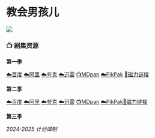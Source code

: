 # 教会男孩儿
![](/image/教会男孩儿.webp)

### 📺 剧集资源

**第一季** <Badge type="warning" text="漫迪MDsub" />

[☁️百度](https://pan.baidu.com/s/17sXONTX9iFjX9YnGQdQDSg?pwd=854r)  [☁️阿里](https://www.aliyundrive.com/s/mYpPXwGzfWX)  [☁️夸克](https://pan.quark.cn/s/826ed501b5ed)  [☁️迅雷](https://pan.xunlei.com/s/VNnh9DdssGKWwh6N0BFGinHKA1?pwd=2kk5#)  [📺MDpan](https://pan.mdsub.top/%E6%95%99%E4%BC%9A%E7%94%B7%E5%AD%A9%E5%84%BF)  [☁️PikPak](https://mypikpak.com/s/VNmW5hbwciWPdsGKQgqAALNuo1) [🧲磁力链接](magnet:?xt=urn:btih:ee0b09ac91c0c9330a8483d7bf5a80119d78af55)

**第二季** <Badge type="warning" text="漫迪MDsub" />

[☁️百度](https://pan.baidu.com/s/1nYV-KkiZKYnJlC6Ov_DcKQ?pwd=n1wm)  [☁️阿里](https://www.aliyundrive.com/s/TBdW4H44PdT)  [☁️夸克](https://pan.quark.cn/s/9f43693af23b)  [☁️迅雷](https://pan.xunlei.com/s/VNnh9NZjpzp1Bs9wSfywvpBJA1?pwd=te67#)  [📺MDpan](https://pan.mdsub.top/%E6%95%99%E4%BC%9A%E7%94%B7%E5%AD%A9%E5%84%BF)  [☁️PikPak](https://mypikpak.com/s/VNmW5hbwciWPdsGKQgqAALNuo1)[🧲磁力链接](magnet:?xt=urn:btih:ba1a3eb6a1be295296588dfdd34249676f309685)

**第三季**

*2024-2025 计划译制*